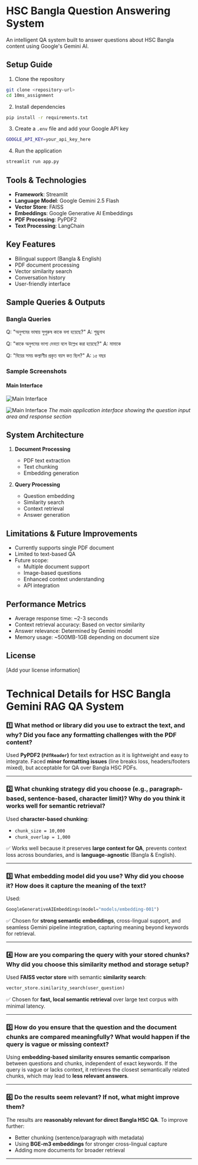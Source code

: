 # HSC Bangla Question Answering System

An intelligent QA system built to answer questions about HSC Bangla content using Google's Gemini AI.

## Setup Guide

1. Clone the repository
```bash
git clone <repository-url>
cd 10ms_assignment
```

2. Install dependencies
```bash
pip install -r requirements.txt
```

3. Create a `.env` file and add your Google API key
```bash
GOOGLE_API_KEY=your_api_key_here
```

4. Run the application
```bash
streamlit run app.py
```

## Tools & Technologies

- **Framework**: Streamlit
- **Language Model**: Google Gemini 2.5 Flash
- **Vector Store**: FAISS
- **Embeddings**: Google Generative AI Embeddings
- **PDF Processing**: PyPDF2
- **Text Processing**: LangChain

## Key Features

- Bilingual support (Bangla & English)
- PDF document processing
- Vector similarity search
- Conversation history
- User-friendly interface

## Sample Queries & Outputs

### Bangla Queries
Q: "অনুপমের ভাষায় সুপুরুষ কাকে বলা হয়েছে?"
A: শুম্ভুনাথ

Q: "কাকে অনুপমের ভাগ্য দেবতা বলে উল্লেখ করা হয়েছে?"
A: মামাকে

Q: "বিয়ের সময় কল্যাণীর প্রকৃত বয়স কত ছিল?"
A: ১৫ বছর

### Sample Screenshots

#### Main Interface

![Main Interface](./assets/image-1.png)


![Main Interface](./assets/image-2.png)
*The main application interface showing the question input area and response section*


## System Architecture

1. **Document Processing**
   - PDF text extraction
   - Text chunking
   - Embedding generation

2. **Query Processing**
   - Question embedding
   - Similarity search
   - Context retrieval
   - Answer generation

## Limitations & Future Improvements

- Currently supports single PDF document
- Limited to text-based QA
- Future scope:
  - Multiple document support
  - Image-based questions
  - Enhanced context understanding
  - API integration

## Performance Metrics

- Average response time: ~2-3 seconds
- Context retrieval accuracy: Based on vector similarity
- Answer relevance: Determined by Gemini model
- Memory usage: ~500MB-1GB depending on document size

## License

[Add your license information]


# Technical Details for HSC Bangla Gemini RAG QA System

### 1️⃣ What method or library did you use to extract the text, and why? Did you face any formatting challenges with the PDF content?

Used **PyPDF2 (`PdfReader`)** for text extraction as it is lightweight and easy to integrate.
Faced **minor formatting issues** (line breaks loss, headers/footers mixed), but acceptable for QA over Bangla HSC PDFs.

---

### 2️⃣ What chunking strategy did you choose (e.g., paragraph-based, sentence-based, character limit)? Why do you think it works well for semantic retrieval?

Used **character-based chunking**:

* `chunk_size = 10,000`
* `chunk_overlap = 1,000`

✅ Works well because it preserves **large context for QA**, prevents context loss across boundaries, and is **language-agnostic** (Bangla & English).

---

### 3️⃣ What embedding model did you use? Why did you choose it? How does it capture the meaning of the text?

Used:

```python
GoogleGenerativeAIEmbeddings(model="models/embedding-001")
```

✅ Chosen for **strong semantic embeddings**, cross-lingual support, and seamless Gemini pipeline integration, capturing meaning beyond keywords for retrieval.

---

### 4️⃣ How are you comparing the query with your stored chunks? Why did you choose this similarity method and storage setup?

Used **FAISS vector store** with semantic **similarity search**:

```python
vector_store.similarity_search(user_question)
```

✅ Chosen for **fast, local semantic retrieval** over large text corpus with minimal latency.

---

### 5️⃣ How do you ensure that the question and the document chunks are compared meaningfully? What would happen if the query is vague or missing context?

Using **embedding-based similarity ensures semantic comparison** between questions and chunks, independent of exact keywords.
If the query is vague or lacks context, it retrieves the closest semantically related chunks, which may lead to **less relevant answers**.

---

### 6️⃣ Do the results seem relevant? If not, what might improve them?

The results are **reasonably relevant for direct Bangla HSC QA**.
To improve further:

* Better chunking (sentence/paragraph with metadata)
* Using **BGE-m3 embeddings** for stronger cross-lingual capture
* Adding more documents for broader retrieval

---
